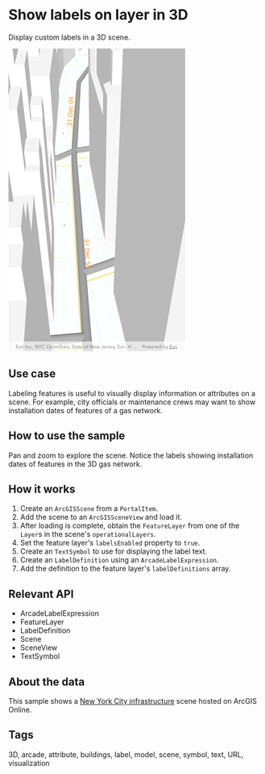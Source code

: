 # Show labels on layer in 3D

Display custom labels in a 3D scene.

![Show labels on layer in 3D](show_labels_on_layer_in_3d.png)

## Use case

Labeling features is useful to visually display information or attributes on a scene. For example, city officials or maintenance crews may want to show installation dates of features of a gas network.

## How to use the sample

Pan and zoom to explore the scene. Notice the labels showing installation dates of features in the 3D gas network.

## How it works

1. Create an `ArcGISScene` from a `PortalItem`.
2. Add the scene to an `ArcGISSceneView` and load it.
3. After loading is complete, obtain the `FeatureLayer` from one of the `Layer`s in the scene's `operationalLayers`.
4. Set the feature layer's `labelsEnabled` property to `true`.
5. Create an `TextSymbol` to use for displaying the label text.
6. Create an `LabelDefinition` using an  `ArcadeLabelExpression`.
7. Add the definition to the feature layer's `labelDefinitions` array.

## Relevant API

* ArcadeLabelExpression
* FeatureLayer
* LabelDefinition
* Scene
* SceneView
* TextSymbol

## About the data

This sample shows a [New York City infrastructure](https://www.arcgis.com/home/item.html?id=850dfee7d30f4d9da0ebca34a533c169) scene hosted on ArcGIS Online.

## Tags

3D, arcade, attribute, buildings, label, model, scene, symbol, text, URL, visualization
